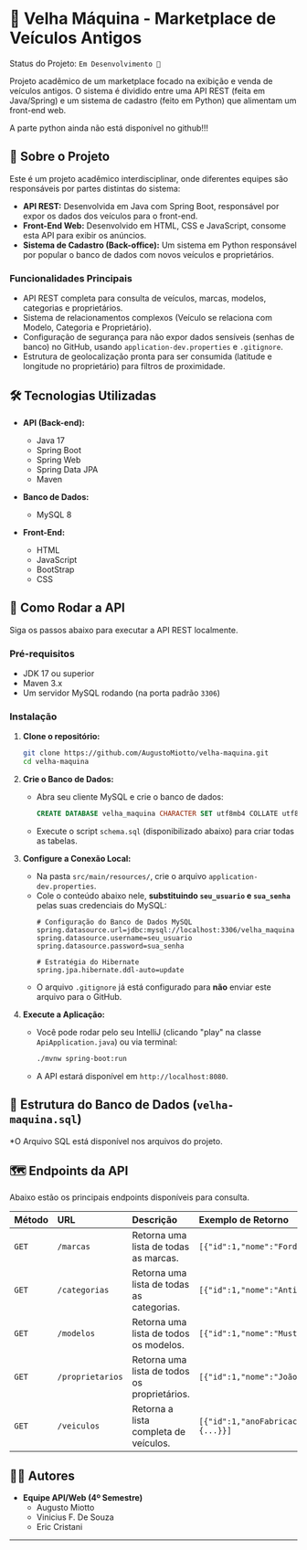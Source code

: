 
# 🚗 Velha Máquina - Marketplace de Veículos Antigos

Status do Projeto: `Em Desenvolvimento 🚧`

Projeto acadêmico de um marketplace focado na exibição e venda de veículos antigos. O sistema é dividido entre uma API REST (feita em Java/Spring) e um sistema de cadastro (feito em Python) que alimentam um front-end web.

A parte python ainda não está disponível no github!!!

## 📝 Sobre o Projeto

Este é um projeto acadêmico interdisciplinar, onde diferentes equipes são responsáveis por partes distintas do sistema:

  * **API REST:** Desenvolvida em Java com Spring Boot, responsável por expor os dados dos veículos para o front-end.
  * **Front-End Web:** Desenvolvido em HTML, CSS e JavaScript, consome esta API para exibir os anúncios.
  * **Sistema de Cadastro (Back-office):** Um sistema em Python responsável por popular o banco de dados com novos veículos e proprietários.

### Funcionalidades Principais

  * API REST completa para consulta de veículos, marcas, modelos, categorias e proprietários.
  * Sistema de relacionamentos complexos (Veículo se relaciona com Modelo, Categoria e Proprietário).
  * Configuração de segurança para não expor dados sensíveis (senhas de banco) no GitHub, usando `application-dev.properties` e `.gitignore`.
  * Estrutura de geolocalização pronta para ser consumida (latitude e longitude no proprietário) para filtros de proximidade.

## 🛠️ Tecnologias Utilizadas

  * **API (Back-end):**
      * Java 17
      * Spring Boot
      * Spring Web
      * Spring Data JPA
      * Maven
  * **Banco de Dados:**
      * MySQL 8
        
* **Front-End:**
    * HTML
    * JavaScript
    * BootStrap
    * CSS

## 🚀 Como Rodar a API

Siga os passos abaixo para executar a API REST localmente.

### Pré-requisitos

  * JDK 17 ou superior
  * Maven 3.x
  * Um servidor MySQL rodando (na porta padrão `3306`)

### Instalação

1.  **Clone o repositório:**

    ```bash
    git clone https://github.com/AugustoMiotto/velha-maquina.git
    cd velha-maquina
    ```

2.  **Crie o Banco de Dados:**

      * Abra seu cliente MySQL e crie o banco de dados:
        ```sql
        CREATE DATABASE velha_maquina CHARACTER SET utf8mb4 COLLATE utf8mb4_unicode_ci;
        ```
      * Execute o script `schema.sql` (disponibilizado abaixo) para criar todas as tabelas.

3.  **Configure a Conexão Local:**

      * Na pasta `src/main/resources/`, crie o arquivo `application-dev.properties`.
      * Cole o conteúdo abaixo nele, **substituindo `seu_usuario` e `sua_senha`** pelas suas credenciais do MySQL:
        ```properties
        # Configuração do Banco de Dados MySQL
        spring.datasource.url=jdbc:mysql://localhost:3306/velha_maquina
        spring.datasource.username=seu_usuario
        spring.datasource.password=sua_senha

        # Estratégia do Hibernate
        spring.jpa.hibernate.ddl-auto=update
        ```
      * O arquivo `.gitignore` já está configurado para **não** enviar este arquivo para o GitHub.

4.  **Execute a Aplicação:**

      * Você pode rodar pelo seu IntelliJ (clicando "play" na classe `ApiApplication.java`) ou via terminal:
        ```bash
        ./mvnw spring-boot:run
        ```
      * A API estará disponível em `http://localhost:8080`.

## 📂 Estrutura do Banco de Dados (`velha-maquina.sql`)

  *O Arquivo SQL está disponível nos arquivos do projeto.

## 🗺️ Endpoints da API

Abaixo estão os principais endpoints disponíveis para consulta.

| Método | URL | Descrição | Exemplo de Retorno |
| :--- | :--- | :--- | :--- |
| `GET` | `/marcas` | Retorna uma lista de todas as marcas. | `[{"id":1,"nome":"Ford"}]` |
| `GET` | `/categorias` | Retorna uma lista de todas as categorias. | `[{"id":1,"nome":"Antigo"}]` |
| `GET` | `/modelos` | Retorna uma lista de todos os modelos. | `[{"id":1,"nome":"Mustang","marca":{...}}]` |
| `GET` | `/proprietarios`| Retorna uma lista de todos os proprietários. | `[{"id":1,"nome":"João da Silva",...}]` |
| `GET` | `/veiculos` | Retorna a lista completa de veículos. | `[{"id":1,"anoFabricacao":1967,...,"modelo":{...}}]` |

## 👨‍💻 Autores

  * **Equipe API/Web (4º Semestre)**
      * Augusto Miotto
      * Vinicius F. De Souza
      * Eric Cristani
  

-----

